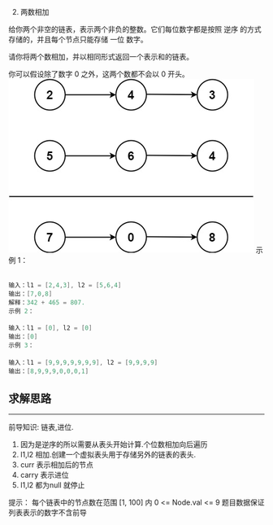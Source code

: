 2. 两数相加

给你两个非空的链表，表示两个非负的整数。它们每位数字都是按照 逆序 的方式存储的，并且每个节点只能存储 一位 数字。

请你将两个数相加，并以相同形式返回一个表示和的链表。

你可以假设除了数字 0 之外，这两个数都不会以 0 开头。
![img.png](img.png)
示例 1：

```java

输入：l1 = [2,4,3], l2 = [5,6,4]
输出：[7,0,8]
解释：342 + 465 = 807.
示例 2：

输入：l1 = [0], l2 = [0]
输出：[0]
示例 3：

输入：l1 = [9,9,9,9,9,9,9], l2 = [9,9,9,9]
输出：[8,9,9,9,0,0,0,1]
```


## 求解思路

----
前导知识: 链表,进位.
<br />
1. 因为是逆序的所以需要从表头开始计算.个位数相加向后遍历
2. l1,l2 相加.创建一个虚拟表头用于存储另外的链表的表头.
3. curr 表示相加后的节点
4. carry 表示进位
5. l1,l2 都为null 就停止

提示：
每个链表中的节点数在范围 [1, 100] 内
0 <= Node.val <= 9
题目数据保证列表表示的数字不含前导